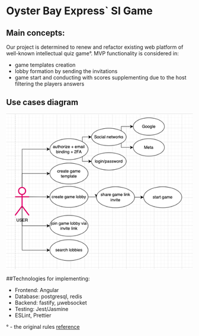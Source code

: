 # Oyster Bay Express` SI Game
## Main concepts:
Our project is determined to renew and refactor existing web platform of well-known intellectual quiz game°.
MVP functionality is considered in:
- game templates creation
- lobby formation by sending the invitations
- game start and conducting with scores supplementing due to the host filtering the players answers

## Use cases diagram
<img alt="use-cases" src="/assets/usecase-diagram.png">

##Technologies for implementing:
- Frontend: Angular
- Database: postgresql, redis
- Backend: fastify, µwebsocket
- Testing: Jest/Jasmine
- ESLint, Prettier

° - the original rules [reference](https://ru.wikipedia.org/wiki/%D0%A1%D0%B2%D0%BE%D1%8F_%D0%B8%D0%B3%D1%80%D0%B0#%D0%9E_%D0%BF%D1%80%D0%BE%D0%B3%D1%80%D0%B0%D0%BC%D0%BC%D0%B5)

